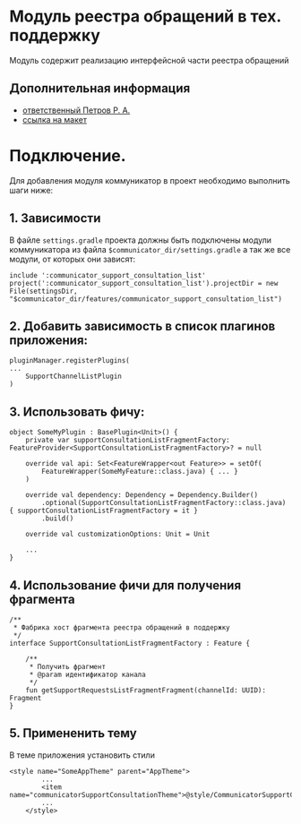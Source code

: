 # Модуль реестра обращений в тех. поддержку

Модуль содержит реализацию интерфейсной части реестра обращений

## Дополнительная информация

- [ответственный Петров Р. А.](https://online.sbis.ru/person/6246f9f1-03a4-4d02-aecf-29fcc9a0d0ff)
- [ссылка на макет](http://axure.tensor.ru/mobile_crm/#g=1&p=служба_поддержки_клиента__провал_&c=1)

# Подключение.

Для добавления модуля коммуникатор в проект необходимо выполнить шаги ниже:

## 1. Зависимости
В файле `settings.gradle` проекта должны быть подключены модули коммуникатора из
файла `$communicator_dir/settings.gradle` а так же все модули, от которых они зависят:


```
include ':communicator_support_consultation_list'
project(':communicator_support_consultation_list').projectDir = new File(settingsDir, "$communicator_dir/features/communicator_support_consultation_list")
```


## 2. Добавить зависимость в список плагинов приложения:
```
pluginManager.registerPlugins(
...
    SupportChannelListPlugin
)
```


## 3. Использовать фичу:
```
object SomeMyPlugin : BasePlugin<Unit>() {
    private var supportConsultationListFragmentFactory: FeatureProvider<SupportConsultationListFragmentFactory>? = null

    override val api: Set<FeatureWrapper<out Feature>> = setOf(
        FeatureWrapper(SomeMyFeature::class.java) { ... }
    )

    override val dependency: Dependency = Dependency.Builder()
        .optional(SupportConsultationListFragmentFactory::class.java) { supportConsultationListFragmentFactory = it }
        .build()

    override val customizationOptions: Unit = Unit

    ...    
}
```

## 4. Использование фичи для получения фрагмента
```
/**
 * Фабрика хост фрагмента реестра обращений в поддержку
 */
interface SupportConsultationListFragmentFactory : Feature {

    /**
     * Получить фрагмент
     * @param идентификатор канала
     */
    fun getSupportRequestsListFragmentFragment(channelId: UUID): Fragment
}
```

## 5. Примененить тему
В теме приложения установить стили
```
<style name="SomeAppTheme" parent="AppTheme">
        ...
        <item name="communicatorSupportConsultationTheme">@style/CommunicatorSupportConsultationTheme</item>
        ...
    </style>
```